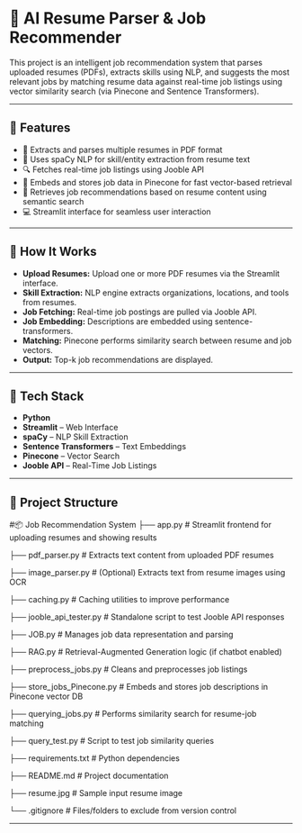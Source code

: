 # 🧠 AI Resume Parser & Job Recommender

This project is an intelligent job recommendation system that parses uploaded resumes (PDFs), extracts skills using NLP, and suggests the most relevant jobs by matching resume data against real-time job listings using vector similarity search (via Pinecone and Sentence Transformers).

---

## 🚀 Features

- 📄 Extracts and parses multiple resumes in PDF format
- 🧠 Uses spaCy NLP for skill/entity extraction from resume text
- 🔍 Fetches real-time job listings using Jooble API
- 🔗 Embeds and stores job data in Pinecone for fast vector-based retrieval
- 🤖 Retrieves job recommendations based on resume content using semantic search
- 💻 Streamlit interface for seamless user interaction

---

## 🧪 How It Works

- **Upload Resumes:** Upload one or more PDF resumes via the Streamlit interface.
- **Skill Extraction:** NLP engine extracts organizations, locations, and tools from resumes.
- **Job Fetching:** Real-time job postings are pulled via Jooble API.
- **Job Embedding:** Descriptions are embedded using sentence-transformers.
- **Matching:** Pinecone performs similarity search between resume and job vectors.
- **Output:** Top-k job recommendations are displayed.

---

## 📌 Tech Stack

- **Python**
- **Streamlit** – Web Interface  
- **spaCy** – NLP Skill Extraction  
- **Sentence Transformers** – Text Embeddings  
- **Pinecone** – Vector Search  
- **Jooble API** – Real-Time Job Listings

---

## 📁 Project Structure

#📦 Job Recommendation System
├── app.py # Streamlit frontend for uploading resumes and showing results

├── pdf_parser.py # Extracts text content from uploaded PDF resumes

├── image_parser.py # (Optional) Extracts text from resume images using OCR

├── caching.py # Caching utilities to improve performance

├── jooble_api_tester.py # Standalone script to test Jooble API responses

├── JOB.py # Manages job data representation and parsing

├── RAG.py # Retrieval-Augmented Generation logic (if chatbot enabled)

├── preprocess_jobs.py # Cleans and preprocesses job listings

├── store_jobs_Pinecone.py # Embeds and stores job descriptions in Pinecone vector DB

├── querying_jobs.py # Performs similarity search for resume-job matching

├── query_test.py # Script to test job similarity queries

├── requirements.txt # Python dependencies

├── README.md # Project documentation

├── resume.jpg # Sample input resume image

└── .gitignore # Files/folders to exclude from version control

---
